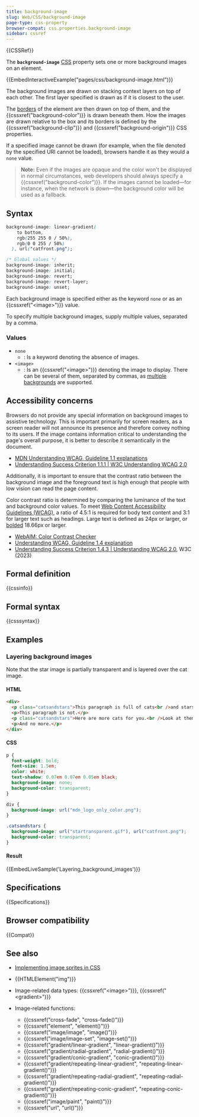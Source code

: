 ```yaml
---
title: background-image
slug: Web/CSS/background-image
page-type: css-property
browser-compat: css.properties.background-image
sidebar: cssref
---
```


{{CSSRef}}

The **`background-image`** [CSS](/en-US/docs/Web/CSS) property sets one or more background images on an element.

{{EmbedInteractiveExample("pages/css/background-image.html")}}

The background images are drawn on stacking context layers on top of each other. The first layer specified is drawn as if it is closest to the user.

The [borders](/en-US/docs/Web/CSS/border) of the element are then drawn on top of them, and the {{cssxref("background-color")}} is drawn beneath them. How the images are drawn relative to the box and its borders is defined by the {{cssxref("background-clip")}} and {{cssxref("background-origin")}} CSS properties.

If a specified image cannot be drawn (for example, when the file denoted by the specified URI cannot be loaded), browsers handle it as they would a `none` value.

> **Note:** Even if the images are opaque and the color won't be displayed in normal circumstances, web developers should always specify a {{cssxref("background-color")}}. If the images cannot be loaded—for instance, when the network is down—the background color will be used as a fallback.

## Syntax

```css
background-image: linear-gradient(
    to bottom,
    rgb(255 255 0 / 50%),
    rgb(0 0 255 / 50%)
  ), url("catfront.png");

/* Global values */
background-image: inherit;
background-image: initial;
background-image: revert;
background-image: revert-layer;
background-image: unset;
```

Each background image is specified either as the keyword `none` or as an {{cssxref("&lt;image&gt;")}} value.

To specify multiple background images, supply multiple values, separated by a comma.

### Values

- `none`
  - : Is a keyword denoting the absence of images.
- `<image>`
  - : Is an {{cssxref("&lt;image&gt;")}} denoting the image to display. There can be several of them, separated by commas, as [multiple backgrounds](/en-US/docs/Web/CSS/CSS_backgrounds_and_borders/Using_multiple_backgrounds) are supported.

## Accessibility concerns

Browsers do not provide any special information on background images to assistive technology. This is important primarily for screen readers, as a screen reader will not announce its presence and therefore convey nothing to its users. If the image contains information critical to understanding the page's overall purpose, it is better to describe it semantically in the document.

- [MDN Understanding WCAG, Guideline 1.1 explanations](/en-US/docs/Web/Accessibility/Understanding_WCAG/Perceivable#guideline_1.1_—_providing_text_alternatives_for_non-text_content)
- [Understanding Success Criterion 1.1.1 | W3C Understanding WCAG 2.0](https://www.w3.org/TR/2016/NOTE-UNDERSTANDING-WCAG20-20161007/text-equiv-all.html)

Additionally, it is important to ensure that the contrast ratio between the background image and the foreground text is high enough that people with low vision can read the page content.

Color contrast ratio is determined by comparing the luminance of the text and background color values. To meet [Web Content Accessibility Guidelines (WCAG)](https://www.w3.org/WAI/standards-guidelines/wcag/), a ratio of 4.5:1 is required for body text content and 3:1 for larger text such as headings. Large text is defined as 24px or larger, or [bolded](/en-US/docs/Web/CSS/font-weight) 18.66px or larger.

- [WebAIM: Color Contrast Checker](https://webaim.org/resources/contrastchecker/)
- [Understanding WCAG, Guideline 1.4 explanation](/en-US/docs/Web/Accessibility/Understanding_WCAG/Perceivable#guideline_1.4_make_it_easier_for_users_to_see_and_hear_content_including_separating_foreground_from_background)
- [Understanding Success Criterion 1.4.3 | Understanding WCAG 2.0](https://www.w3.org/TR/UNDERSTANDING-WCAG20/visual-audio-contrast-contrast.html), W3C (2023)

## Formal definition

{{cssinfo}}

## Formal syntax

{{csssyntax}}

## Examples

### Layering background images

Note that the star image is partially transparent and is layered over the cat image.

#### HTML

```html
<div>
  <p class="catsandstars">This paragraph is full of cats<br />and stars.</p>
  <p>This paragraph is not.</p>
  <p class="catsandstars">Here are more cats for you.<br />Look at them!</p>
  <p>And no more.</p>
</div>
```

#### CSS

```css
p {
  font-weight: bold;
  font-size: 1.5em;
  color: white;
  text-shadow: 0.07em 0.07em 0.05em black;
  background-image: none;
  background-color: transparent;
}

div {
  background-image: url("mdn_logo_only_color.png");
}

.catsandstars {
  background-image: url("startransparent.gif"), url("catfront.png");
  background-color: transparent;
}
```

#### Result

{{EmbedLiveSample('Layering_background_images')}}

## Specifications

{{Specifications}}

## Browser compatibility

{{Compat}}

## See also

- [Implementing image sprites in CSS](/en-US/docs/Web/CSS/CSS_images/Implementing_image_sprites_in_CSS)
- {{HTMLElement("img")}}
- Image-related data types: {{cssxref("&lt;image&gt;")}}, {{cssxref("&lt;gradient&gt;")}}
- Image-related functions:

  - {{cssxref("cross-fade", "cross-fade()")}}
  - {{cssxref("element", "element()")}}
  - {{cssxref("image/image", "image()")}}
  - {{cssxref("image/image-set", "image-set()")}}
  - {{cssxref("gradient/linear-gradient", "linear-gradient()")}}
  - {{cssxref("gradient/radial-gradient", "radial-gradient()")}}
  - {{cssxref("gradient/conic-gradient", "conic-gradient()")}}
  - {{cssxref("gradient/repeating-linear-gradient", "repeating-linear-gradient()")}}
  - {{cssxref("gradient/repeating-radial-gradient", "repeating-radial-gradient()")}}
  - {{cssxref("gradient/repeating-conic-gradient", "repeating-conic-gradient()")}}
  - {{cssxref("image/paint", "paint()")}}
  - {{cssxref("url", "url()")}}
